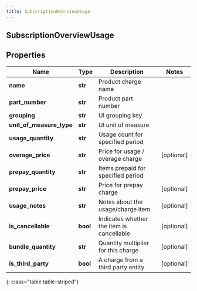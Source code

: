 ```yaml
---
title: SubscriptionOverviewUsage
---
```

## SubscriptionOverviewUsage

## Properties

|Name | Type | Description | Notes|
|------------ | ------------- | ------------- | -------------|
| **name** | **str** | Product charge name | |
| **part_number** | **str** | Product part number | |
| **grouping** | **str** | UI grouping key | |
| **unit_of_measure_type** | **str** | UI unit of measure | |
| **usage_quantity** | **str** | Usage count for specified period | |
| **overage_price** | **str** | Price for usage / overage charge | [optional] |
| **prepay_quantity** | **str** | Items prepaid for specified period | |
| **prepay_price** | **str** | Price for prepay charge | [optional] |
| **usage_notes** | **str** | Notes about the usage/charge item | [optional] |
| **is_cancellable** | **bool** | Indicates whether the item is cancellable | [optional] |
| **bundle_quantity** | **str** | Quantity multiplier for this charge | [optional] |
| **is_third_party** | **bool** | A charge from a third party entity | [optional] |
{: class="table table-striped"}



